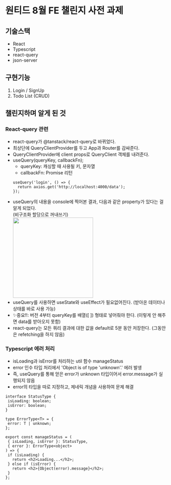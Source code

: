 # 원티드 8월 FE 챌린지 사전 과제

## 기술스택
* React
* Typescript
* react-query
* json-server

## 구현기능
1. Login / SignUp
2. Todo List (CRUD)

## 챌린지하며 알게 된 것
### React-query 관련
* react-query가 @tanstack/react-query로 바뀌었다.
* 최상단에 QueryClientProvider를 두고 App과 Router를 감싸준다.
* QueryClientProvider에 client props로 QueryClient 객체를 내려준다.
* useQuery(queryKey, callbackFn);
  * queryKey: 캐싱할 때 사용될 키, 문자열
  * callbackFn: Promise 리턴
  ```
  useQuery('login', () => {
    return axios.get('http://localhost:4000/data');
  });
  ```
* useQuery의 내용을 console에 찍어본 결과, 다음과 같은 property가 있다는 걸 알게 되었다. <br/>
  (비구조화 할당으로 꺼내쓰기) <br/>
  <img src="https://user-images.githubusercontent.com/68722179/183005676-8161bc09-6f9e-4655-a8d0-75b549cf33ab.png" width="250" />
* useQuery를 사용하면 useState와 useEffect가 필요없어진다. (받아온 데이터나 상태를 바로 사용 가능)
* ✨중요!!: 버전 4부터 queryKey를 배열([ ]) 형태로 넣어줘야 한다. (이렇게 안 해주면 data를 받아오지 못함)
* react-query는 모든 쿼리 결과에 대한 값을 default로 5분 동안 저장한다. (그동안은 refetching을 하지 않음)

### Typescript 에러 처리
* isLoading과 isError를 처리하는 util 함수 manageStatus
 * error 인수 타입 처리에서 'Object is of type 'unknown'.' 에러 발생
 * 즉, useQuery를 통해 얻은 error가 unknown 타입이어서 error.message가 실행되지 않음
 * error의 타입을 따로 지정하고, 제네릭 개념을 사용하여 문제 해결
 ```
 interface StatusType {
  isLoading: boolean;
  isError: boolean;
}

 type ErrorType<T> = {
  error: T | unknown;
};

export const manageStatus = (
  { isLoading, isError }: StatusType,
  { error }: ErrorType<object>
) => {
  if (isLoading) {
    return <h2>Loading...</h2>;
  } else if (isError) {
    return <h2>{Object(error).message}</h2>;
  }
};
 ```
